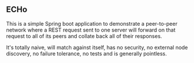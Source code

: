 ECHo
--
This is a simple Spring boot application to demonstrate a peer-to-peer network where a REST request sent to one server will 
forward on that request to all of its peers and collate back all of their responses.

It's totally naive, will match against itself, has no security, no external node discovery, no failure tolerance, no tests
 and is generally pointless.